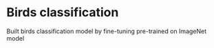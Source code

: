 # Birds classification
Built birds classification model by fine-tuning pre-trained on ImageNet model